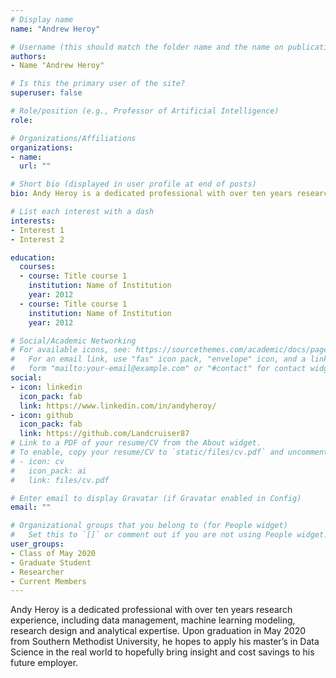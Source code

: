 ```yaml
---
# Display name
name: "Andrew Heroy"

# Username (this should match the folder name and the name on publications)
authors:
- Name "Andrew Heroy"

# Is this the primary user of the site?
superuser: false

# Role/position (e.g., Professor of Artificial Intelligence)
role:

# Organizations/Affiliations
organizations:
- name: 
  url: ""

# Short bio (displayed in user profile at end of posts)
bio: Andy Heroy is a dedicated professional with over ten years research experience, including data management, machine learning modeling, research design and analytical expertise. Upon graduation in May 2020 from Southern Methodist University, he hopes to apply his master’s in Data Science in the real world to hopefully bring insight and cost savings to his future employer.

# List each interest with a dash
interests:
- Interest 1
- Interest 2

education:
  courses:
  - course: Title course 1
    institution: Name of Institution
    year: 2012
  - course: Title course 1
    institution: Name of Institution
    year: 2012

# Social/Academic Networking
# For available icons, see: https://sourcethemes.com/academic/docs/page-builder/#icons
#   For an email link, use "fas" icon pack, "envelope" icon, and a link in the
#   form "mailto:your-email@example.com" or "#contact" for contact widget.
social:
- icon: linkedin
  icon_pack: fab
  link: https://www.linkedin.com/in/andyheroy/
- icon: github
  icon_pack: fab
  link: https://github.com/Landcruiser87
# Link to a PDF of your resume/CV from the About widget.
# To enable, copy your resume/CV to `static/files/cv.pdf` and uncomment the lines below.
# - icon: cv
#   icon_pack: ai
#   link: files/cv.pdf

# Enter email to display Gravatar (if Gravatar enabled in Config)
email: ""

# Organizational groups that you belong to (for People widget)
#   Set this to `[]` or comment out if you are not using People widget.
user_groups:
- Class of May 2020
- Graduate Student
- Researcher
- Current Members
---
```


Andy Heroy is a dedicated professional with over ten years research experience, including data management, machine learning modeling, research design and analytical expertise. Upon graduation in May 2020 from Southern Methodist University, he hopes to apply his master’s in Data Science in the real world to hopefully bring insight and cost savings to his future employer.